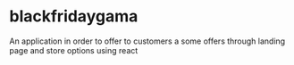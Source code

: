 # blackfridaygama
An application in order to offer to customers a some offers through landing page and store options using react
